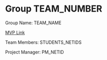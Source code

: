 # Group TEAM_NUMBER
Group Name: TEAM_NAME

[MVP Link]([https://docs.google.com/document/d/1xFI9DDdO5HZAcu36Y6NL-RTDry5E3WHkfy-ZEWuqbXM/edit?usp=sharing])

Team Members: STUDENTS_NETIDS

Project Manager: PM_NETID
